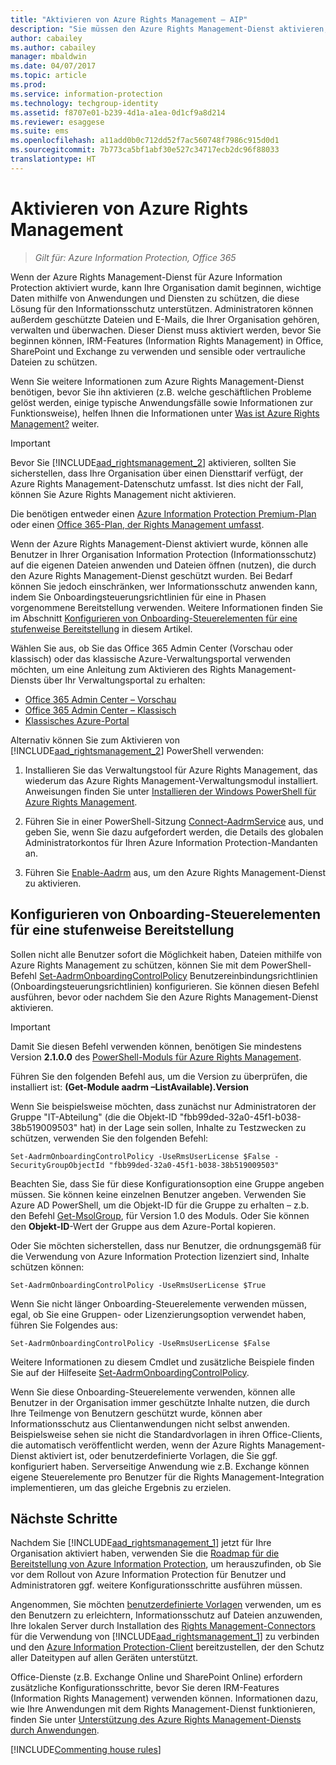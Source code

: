 ```yaml
---
title: "Aktivieren von Azure Rights Management – AIP"
description: "Sie müssen den Azure Rights Management-Dienst aktivieren, damit Ihre Organisation damit beginnen kann, Dokumente und E-Mails mithilfe von Anwendungen und Diensten zu schützen, die diese Lösung für den Informationsschutz unterstützen."
author: cabailey
ms.author: cabailey
manager: mbaldwin
ms.date: 04/07/2017
ms.topic: article
ms.prod: 
ms.service: information-protection
ms.technology: techgroup-identity
ms.assetid: f8707e01-b239-4d1a-a1ea-0d1cf9a8d214
ms.reviewer: esaggese
ms.suite: ems
ms.openlocfilehash: a11add0b0c712dd52f7ac560748f7986c915d0d1
ms.sourcegitcommit: 7b773ca5bf1abf30e527c34717ecb2dc96f88033
translationtype: HT
---
```

# <a name="activating-azure-rights-management"></a>Aktivieren von Azure Rights Management

>*Gilt für: Azure Information Protection, Office 365*

Wenn der Azure Rights Management-Dienst für Azure Information Protection aktiviert wurde, kann Ihre Organisation damit beginnen, wichtige Daten mithilfe von Anwendungen und Diensten zu schützen, die diese Lösung für den Informationsschutz unterstützen. Administratoren können außerdem geschützte Dateien und E-Mails, die Ihrer Organisation gehören, verwalten und überwachen. Dieser Dienst muss aktiviert werden, bevor Sie beginnen können, IRM-Features (Information Rights Management) in Office, SharePoint und Exchange zu verwenden und sensible oder vertrauliche Dateien zu schützen.

Wenn Sie weitere Informationen zum Azure Rights Management-Dienst benötigen, bevor Sie ihn aktivieren (z.B. welche geschäftlichen Probleme gelöst werden, einige typische Anwendungsfälle sowie Informationen zur Funktionsweise), helfen Ihnen die Informationen unter [Was ist Azure Rights Management?](../understand-explore/what-is-azure-rms.md) weiter.

> [!IMPORTANT]
> Bevor Sie [!INCLUDE[aad_rightsmanagement_2](../includes/aad_rightsmanagement_2_md.md)] aktivieren, sollten Sie sicherstellen, dass Ihre Organisation über einen Diensttarif verfügt, der Azure Rights Management-Datenschutz umfasst. Ist dies nicht der Fall, können Sie Azure Rights Management nicht aktivieren.
>
> Die benötigen entweder einen [Azure Information Protection Premium-Plan](https://www.microsoft.com/cloud-platform/azure-information-protection-pricing) oder einen [Office 365-Plan, der Rights Management umfasst](http://download.microsoft.com/download/E/C/F/ECF42E71-4EC0-48FF-AA00-577AC14D5B5C/Azure_Information_Protection_licensing_datasheet_EN-US.pdf).

Wenn der Azure Rights Management-Dienst aktiviert wurde, können alle Benutzer in Ihrer Organisation Information Protection (Informationsschutz) auf die eigenen Dateien anwenden und Dateien öffnen (nutzen), die durch den Azure Rights Management-Dienst geschützt wurden. Bei Bedarf können Sie jedoch einschränken, wer Informationsschutz anwenden kann, indem Sie Onboardingsteuerungsrichtlinien für eine in Phasen vorgenommene Bereitstellung verwenden. Weitere Informationen finden Sie im Abschnitt [Konfigurieren von Onboarding-Steuerelementen für eine stufenweise Bereitstellung](#configuring-onboarding-controls-for-a-phased-deployment) in diesem Artikel.

Wählen Sie aus, ob Sie das Office 365 Admin Center (Vorschau oder klassisch) oder das klassische Azure-Verwaltungsportal verwenden möchten, um eine Anleitung zum Aktivieren des Rights Management-Diensts über Ihr Verwaltungsportal zu erhalten:


- [Office 365 Admin Center – Vorschau](activate-office365-preview.md)
- [Office 365 Admin Center – Klassisch](activate-office365-classic.md)
- [Klassisches Azure-Portal](activate-azure-classic.md)

Alternativ können Sie zum Aktivieren von [!INCLUDE[aad_rightsmanagement_2](../includes/aad_rightsmanagement_2_md.md)] PowerShell verwenden:

1. Installieren Sie das Verwaltungstool für Azure Rights Management, das wiederum das Azure Rights Management-Verwaltungsmodul installiert. Anweisungen finden Sie unter [Installieren der Windows PowerShell für Azure Rights Management](../deploy-use/install-powershell.md).

2. Führen Sie in einer PowerShell-Sitzung [Connect-AadrmService](https://msdn.microsoft.com/library/windowsazure/dn629415.aspx) aus, und geben Sie, wenn Sie dazu aufgefordert werden, die Details des globalen Administratorkontos für Ihren Azure Information Protection-Mandanten an.

3. Führen Sie [Enable-Aadrm](http://msdn.microsoft.com/library/windowsazure/dn629412.aspx) aus, um den Azure Rights Management-Dienst zu aktivieren.

## <a name="configuring-onboarding-controls-for-a-phased-deployment"></a>Konfigurieren von Onboarding-Steuerelementen für eine stufenweise Bereitstellung
Sollen nicht alle Benutzer sofort die Möglichkeit haben, Dateien mithilfe von Azure Rights Management zu schützen, können Sie mit dem PowerShell-Befehl [Set-AadrmOnboardingControlPolicy](http://msdn.microsoft.com/library/azure/dn857521.aspx) Benutzereinbindungsrichtlinien (Onboardingsteuerungsrichtlinien) konfigurieren. Sie können diesen Befehl ausführen, bevor oder nachdem Sie den Azure Rights Management-Dienst aktivieren.

> [!IMPORTANT]
> Damit Sie diesen Befehl verwenden können, benötigen Sie mindestens Version **2.1.0.0** des [ PowerShell-Moduls für Azure Rights Management](http://go.microsoft.com/fwlink/?LinkId=257721).
>
> Führen Sie den folgenden Befehl aus, um die Version zu überprüfen, die installiert ist: **(Get-Module aadrm –ListAvailable).Version**

Wenn Sie beispielsweise möchten, dass zunächst nur Administratoren der Gruppe "IT-Abteilung" (die die Objekt-ID "fbb99ded-32a0-45f1-b038-38b519009503" hat) in der Lage sein sollen, Inhalte zu Testzwecken zu schützen, verwenden Sie den folgenden Befehl:

```
Set-AadrmOnboardingControlPolicy -UseRmsUserLicense $False -SecurityGroupObjectId "fbb99ded-32a0-45f1-b038-38b519009503"
```

Beachten Sie, dass Sie für diese Konfigurationsoption eine Gruppe angeben müssen. Sie können keine einzelnen Benutzer angeben. Verwenden Sie Azure AD PowerShell, um die Objekt-ID für die Gruppe zu erhalten – z.b. den Befehl [Get-MsolGroup](/powershell/msonline/v1/get-msolgroup), für Version 1.0 des Moduls. Oder Sie können den **Objekt-ID**-Wert der Gruppe aus dem Azure-Portal kopieren.

Oder Sie möchten sicherstellen, dass nur Benutzer, die ordnungsgemäß für die Verwendung von Azure Information Protection lizenziert sind, Inhalte schützen können:

```
Set-AadrmOnboardingControlPolicy -UseRmsUserLicense $True
```

Wenn Sie nicht länger Onboarding-Steuerelemente verwenden müssen, egal, ob Sie eine Gruppen- oder Lizenzierungsoption verwendet haben, führen Sie Folgendes aus:

```
Set-AadrmOnboardingControlPolicy -UseRmsUserLicense $False
```


Weitere Informationen zu diesem Cmdlet und zusätzliche Beispiele finden Sie auf der Hilfeseite [Set-AadrmOnboardingControlPolicy](/powershell/aadrm/vlatest/set-aadrmonboardingcontrolpolicy).

Wenn Sie diese Onboarding-Steuerelemente verwenden, können alle Benutzer in der Organisation immer geschützte Inhalte nutzen, die durch Ihre Teilmenge von Benutzern geschützt wurde, können aber Informationsschutz aus Clientanwendungen nicht selbst anwenden. Beispielsweise sehen sie nicht die Standardvorlagen in ihren Office-Clients, die automatisch veröffentlicht werden, wenn der Azure Rights Management-Dienst aktiviert ist, oder benutzerdefinierte Vorlagen, die Sie ggf. konfiguriert haben.  Serverseitige Anwendung wie z.B. Exchange können eigene Steuerelemente pro Benutzer für die Rights Management-Integration implementieren, um das gleiche Ergebnis zu erzielen.


## <a name="next-steps"></a>Nächste Schritte
Nachdem Sie [!INCLUDE[aad_rightsmanagement_1](../includes/aad_rightsmanagement_1_md.md)] jetzt für Ihre Organisation aktiviert haben, verwenden Sie die [Roadmap für die Bereitstellung von Azure Information Protection](../plan-design/deployment-roadmap.md), um herauszufinden, ob Sie vor dem Rollout von Azure Information Protection für Benutzer und Administratoren ggf. weitere Konfigurationsschritte ausführen müssen. 

Angenommen, Sie möchten [benutzerdefinierte Vorlagen](configure-custom-templates.md) verwenden, um es den Benutzern zu erleichtern, Informationsschutz auf Dateien anzuwenden, Ihre lokalen Server durch Installation des [Rights Management-Connectors](deploy-rms-connector.md) für die Verwendung von [!INCLUDE[aad_rightsmanagement_1](../includes/aad_rightsmanagement_1_md.md)] zu verbinden und den [Azure Information Protection-Client](../rms-client/aip-client.md) bereitzustellen, der den Schutz aller Dateitypen auf allen Geräten unterstützt. 

Office-Dienste (z.B. Exchange Online und SharePoint Online) erfordern zusätzliche Konfigurationsschritte, bevor Sie deren IRM-Features (Information Rights Management) verwenden können. Informationen dazu, wie Ihre Anwendungen mit dem Rights Management-Dienst funktionieren, finden Sie unter [Unterstützung des Azure Rights Management-Diensts durch Anwendungen](../understand-explore/applications-support.md).


[!INCLUDE[Commenting house rules](../includes/houserules.md)]